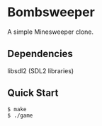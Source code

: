 # Bombsweeper

A simple Minesweeper clone.

## Dependencies

libsdl2 (SDL2 libraries)

## Quick Start

```console
$ make
$ ./game
```
